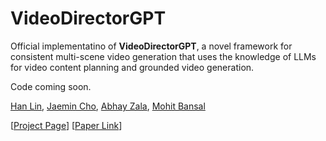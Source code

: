 # VideoDirectorGPT

Official implementatino of **VideoDirectorGPT**, a novel framework for consistent multi-scene video generation that uses the knowledge of LLMs for video content planning and grounded video generation.

Code coming soon.

[Han Lin](https://hl-hanlin.github.io/),
[Jaemin Cho](https://j-min.io),
[Abhay Zala](https://aszala.com/),
[Mohit Bansal](https://www.cs.unc.edu/~mbansal/)


[[Project Page](https://videodirectorgpt.github.io)]
[[Paper Link](https://arxiv.org/abs/2309.15091)]

